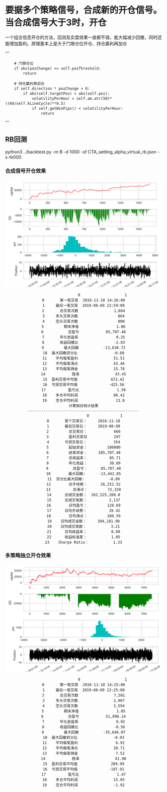# 要据多个策略信号，合成新的开仓信号。当合成信号大于3时，开仓
一个组合信息开仓的方法，回测及实盘效果一直都不错，能大幅减少回撤，同时还能增加盈利。原理基本上是大于门限仓位开仓、持仓赢利再加仓

'''

        # 门限仓位
        if abs(posChange) <= self.posThreshold:
            return

        # 持仓赢利再加仓
        if self.direction * posChange > 0:
            if abs(self.targetPos) > abs(self.pos):
                volatilityPerHour = self.am.atr(50)*((60/self.kLineCycle)**0.5)
                if self.getWinPips() < volatilityPerHour:
                    return
'''

## RB回测
python3 ../backtest.py -m B -d 1000 -sf CTA_setting_alpha_virtual_rb.json -s rb000

### 合成信号开仓效果

<center>


![](./0_rb000_RealityPosition.png)

```
                 0                    1
0       第一笔交易  2016-11-18 14:26:00
1     最后一笔交易  2019-08-09 22:59:00
2       总交易次数                1,664
3     多头交易次数                  864
4     空头交易次数                  800
5         期末净值                 1.86
6           总盈亏            85,707.48
7       年化收益率                 0.25
8       收益回撤比                -2.83
9         最大回撤           -13,630.72
10  最大回撤百分比                -0.09
11    平均每笔盈利                51.51
12    平均每笔滑点                43.46
13    平均每笔佣金                15.78
14            胜率                43.45
15  盈利交易平均值               672.42
16  亏损交易平均值              -425.56
17          盈亏比                 1.58
18    多仓平均利润                86.42
19    空仓平均利润                 13.8
计算按日统计结果
--------------------------------------------------
                   0              1
0       首个交易日：     2016-11-18
1       最后交易日：     2019-08-09
2         总交易日：            666
3         盈利交易日            297
4       亏损交易日：            354
5         起始资金：         100000
6         结束资金：     185,707.48
7         总收益率：          85.71
8         年化收益：          30.89
9           总盈亏：      85,707.48
10        最大回撤:      -13,442.85
11  百分比最大回撤:           -8.89
12        总手续费：      26,252.52
13          总滑点：         72,320
14      总成交金额：  262,525,200.0
15      总成交笔数：          2,137
16        日均盈亏：         128.69
17      日均手续费：          39.42
18        日均滑点：         108.59
19    日均成交金额：     394,181.98
20    日均成交笔数：           3.21
21      日均收益率：           0.09
22      收益标准差：           1.05
23    Sharpe Ratio：           1.33
```

</center>

### 多策略独立开仓效果

<center>


![](./ATRRSI_rb000_12_AdverseSelectionSpread_rb000_True_.png)

```
                 0                    1
0       第一笔交易  2016-11-18 14:25:00
1     最后一笔交易  2019-08-09 22:25:00
2       总交易次数                7,501
3     多头交易次数                3,907
4     空头交易次数                3,594
5         期末净值                 1.05
6           总盈亏            51,896.14
7       年化收益率                 0.02
8       收益回撤比                -0.56
9         最大回撤           -35,646.07
10  最大回撤百分比                -0.03
11    平均每笔盈利                 6.92
12    平均每笔滑点                20.71
13    平均每笔佣金                 7.52
14            胜率                41.98
15  盈利交易平均值               289.99
16  亏损交易平均值              -197.91
17          盈亏比                 1.47
18    多仓平均利润                15.05
19    空仓平均利润                -1.92
```

</center>

